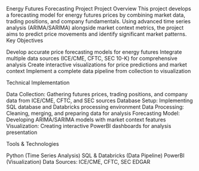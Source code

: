 Energy Futures Forecasting Project
Project Overview
This project develops a forecasting model for energy futures prices by combining market data, trading positions, and company fundamentals. Using advanced time series analysis (ARIMA/SARIMA) alongside market context metrics, the project aims to predict price movements and identify significant market patterns.
Key Objectives

Develop accurate price forecasting models for energy futures
Integrate multiple data sources (ICE/CME, CFTC, SEC 10-K) for comprehensive analysis
Create interactive visualizations for price predictions and market context
Implement a complete data pipeline from collection to visualization

Technical Implementation

Data Collection: Gathering futures prices, trading positions, and company data from ICE/CME, CFTC, and SEC sources
Database Setup: Implementing SQL database and Databricks processing environment
Data Processing: Cleaning, merging, and preparing data for analysis
Forecasting Model: Developing ARIMA/SARIMA models with market context features
Visualization: Creating interactive PowerBI dashboards for analysis presentation

Tools & Technologies

Python (Time Series Analysis)
SQL & Databricks (Data Pipeline)
PowerBI (Visualization)
Data Sources: ICE/CME, CFTC, SEC EDGAR

